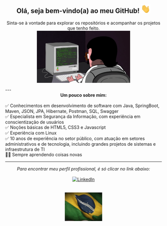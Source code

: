 <div align="center">
<h2> Olá, seja bem-vindo(a) ao meu GitHub! <img src="https://github.com/RicardoBrunoB/assets/blob/master/Img/Hi.gif" width="30px"></h2>
</div>

<div align="center" width="50">



</div>

<div align="center">

Sinta-se à vontade para explorar os repositórios e acompanhar os projetos que tenho feito.<br>
<img src="https://github.com/RicardoBrunoB/assets/blob/master/Img/desenvolvedor.gif" align="center" width="300px">
</div>
---<br>
<div align="center">
<b>Um pouco sobre mim: </b><br>

</div><br>
✅ Conhecimentos em desenvolvimento de software com Java, SpringBoot, Maven, JSON, JPA, Hibernate, Postman, SQL, Swagger<br>
✅ Especialista em Segurança da Informação, com experiência em conscientização de usuários<br>
✅ Noções básicas de HTML5, CSS3 e Javascript<br>
✅ Experiência com Linux<br>
✅ 10 anos de experiência no setor público, com atuação em setores administrativos e de tecnologia, incluindo grandes projetos de sistemas e infraestrutura de TI<br>
🧑‍🎓 Sempre aprendendo coisas novas

---

<div align="center">
<i>Para encontrar meu perfil profissional, é só clicar no link abaixo:</i><br>

<!-- <a target="_blank" href="https://www.linkedin.com/in/ricardobrunob/">🇱​🇮​🇳​🇰​🇪​🇩​🇮​🇳​</a> -->
<br>
<a href="https://www.linkedin.com/in/ricardobrunob" target="_blank"><img src="https://img.shields.io/badge/LinkedIn-%230077B5.svg?&style=flat-square&logo=linkedin&logoColor=white" alt="LinkedIn"></a>
<br><br><br>
<img src="https://github.com/RicardoBrunoB/assets/blob/master/Img/bandeira-brasil.gif" align="center" width="120px">  
</div>
<!---
RicardoBrunoB/RicardoBrunoB is a ✨ special ✨ repository because its `README.md` (this file) appears on your GitHub profile.
You can click the Preview link to take a look at your changes.
--->
